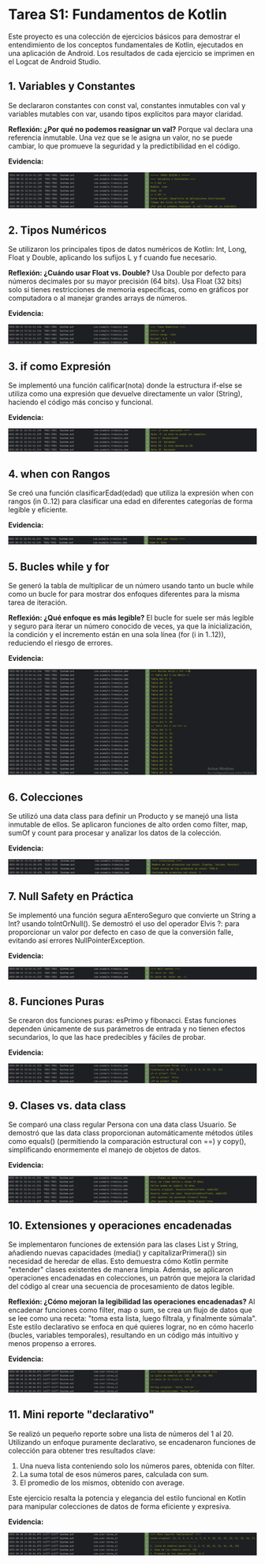 # Tarea S1: Fundamentos de Kotlin
Este proyecto es una colección de ejercicios básicos para demostrar el entendimiento de los conceptos fundamentales de Kotlin, ejecutados en una aplicación de Android. Los resultados de cada ejercicio se imprimen en el Logcat de Android Studio.

## 1. Variables y Constantes
Se declararon constantes con const val, constantes inmutables con val y variables mutables con var, usando tipos explícitos para mayor claridad.

**Reflexión: ¿Por qué no podemos reasignar un val?**
Porque val declara una referencia inmutable. Una vez que se le asigna un valor, no se puede cambiar, lo que promueve la seguridad y la predictibilidad en el código.

**Evidencia:**

![Evidencia de Variables y Constantes](img/Captura%20de%20pantalla%202025-08-15%20230105.png)

## 2. Tipos Numéricos
Se utilizaron los principales tipos de datos numéricos de Kotlin: Int, Long, Float y Double, aplicando los sufijos L y f cuando fue necesario.

**Reflexión: ¿Cuándo usar Float vs. Double?**
Usa Double por defecto para números decimales por su mayor precisión (64 bits). Usa Float (32 bits) solo si tienes restricciones de memoria específicas, como en gráficos por computadora o al manejar grandes arrays de números.

**Evidencia:**

![Evidencia de Tipos Numéricos](img/Captura%20de%20pantalla%202025-08-15%20230118.png)

## 3. if como Expresión
Se implementó una función calificar(nota) donde la estructura if-else se utiliza como una expresión que devuelve directamente un valor (String), haciendo el código más conciso y funcional.

**Evidencia:**

![Evidencia de if como Expresión](img/Captura%20de%20pantalla%202025-08-15%20230136.png)

## 4. when con Rangos
Se creó una función clasificarEdad(edad) que utiliza la expresión when con rangos (in 0..12) para clasificar una edad en diferentes categorías de forma legible y eficiente.

**Evidencia:**

![Evidencia de when con Rangos](img/Captura%20de%20pantalla%202025-08-15%20230147.png)

## 5. Bucles while y for
Se generó la tabla de multiplicar de un número usando tanto un bucle while como un bucle for para mostrar dos enfoques diferentes para la misma tarea de iteración.

**Reflexión: ¿Qué enfoque es más legible?**
El bucle for suele ser más legible y seguro para iterar un número conocido de veces, ya que la inicialización, la condición y el incremento están en una sola línea (for (i in 1..12)), reduciendo el riesgo de errores.

**Evidencia:**

![Evidencia de bucles while y for](img/Captura%20de%20pantalla%202025-08-15%20230223.png)

## 6. Colecciones
Se utilizó una data class para definir un Producto y se manejó una lista inmutable de ellos. Se aplicaron funciones de alto orden como filter, map, sumOf y count para procesar y analizar los datos de la colección.

**Evidencia:**

![Evidencia de Colecciones](img/Captura%20de%20pantalla%202025-08-15%20230332.png)

## 7. Null Safety en Práctica
Se implementó una función segura aEnteroSeguro que convierte un String a Int? usando toIntOrNull(). Se demostró el uso del operador Elvis ?: para proporcionar un valor por defecto en caso de que la conversión falle, evitando así errores NullPointerException.

**Evidencia:**

![Evidencia de Null Safety](img/Captura%20de%20pantalla%202025-08-15%20230240.png)

## 8. Funciones Puras
Se crearon dos funciones puras: esPrimo y fibonacci. Estas funciones dependen únicamente de sus parámetros de entrada y no tienen efectos secundarios, lo que las hace predecibles y fáciles de probar.

**Evidencia:**

![Evidencia de Funciones Puras](img/Captura%20de%20pantalla%202025-08-15%20230258.png)

## 9. Clases vs. data class
Se comparó una class regular Persona con una data class Usuario. Se demostró que las data class proporcionan automáticamente métodos útiles como equals() (permitiendo la comparación estructural con ==) y copy(), simplificando enormemente el manejo de objetos de datos.

**Evidencia:**

![Evidencia de Clases vs data class](img/Captura%20de%20pantalla%202025-08-15%20230315.png)

## 10. Extensiones y operaciones encadenadas
Se implementaron funciones de extensión para las clases List y String, añadiendo nuevas capacidades (media() y capitalizarPrimera()) sin necesidad de heredar de ellas. Esto demuestra cómo Kotlin permite "extender" clases existentes de manera limpia. Además, se aplicaron operaciones encadenadas en colecciones, un patrón que mejora la claridad del código al crear una secuencia de procesamiento de datos legible.

**Reflexión: ¿Cómo mejoran la legibilidad las operaciones encadenadas?**
Al encadenar funciones como filter, map o sum, se crea un flujo de datos que se lee como una receta: "toma esta lista, luego fíltrala, y finalmente súmala". Este estilo declarativo se enfoca en qué quieres lograr, no en cómo hacerlo (bucles, variables temporales), resultando en un código más intuitivo y menos propenso a errores.

**Evidencia:**

![Evidencia de Extensiones y operaciones encadenadas](img/Captura%20de%20pantalla%202025-08-18%20212115.png)

## 11. Mini reporte "declarativo"
Se realizó un pequeño reporte sobre una lista de números del 1 al 20. Utilizando un enfoque puramente declarativo, se encadenaron funciones de colección para obtener tres resultados clave:

1. Una nueva lista conteniendo solo los números pares, obtenida con filter.
2. La suma total de esos números pares, calculada con sum.
3. El promedio de los mismos, obtenido con average.

Este ejercicio resalta la potencia y elegancia del estilo funcional en Kotlin para manipular colecciones de datos de forma eficiente y expresiva.

**Evidencia:**

![Evidencia de Mini reporte declarativo](img/Captura%20de%20pantalla%202025-08-18%20212130.png)
